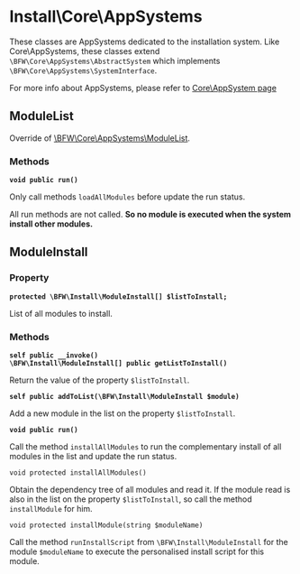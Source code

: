 # Install\Core\AppSystems

These classes are AppSystems dedicated to the installation system.
Like Core\AppSystems, these classes extend `\BFW\Core\AppSystems\AbstractSystem` which implements `\BFW\Core\AppSystems\SystemInterface`.

For more info about AppSystems, please refer to [Core\AppSystem page](../core-classes/AppSystems.md)

## ModuleList

Override of [\BFW\Core\AppSystems\ModuleList](../core-classes/AppSystems.md#ModuleList).

### Methods

__`void public run()`__

Only call methods `loadAllModules` before update the run status.

All run methods are not called. **So no module is executed when the system install other modules.**

## ModuleInstall


### Property

__`protected \BFW\Install\ModuleInstall[] $listToInstall;`__

List of all modules to install.

### Methods

__`self public __invoke()`__<br>
__`\BFW\Install\ModuleInstall[] public getListToInstall()`__

Return the value of the property `$listToInstall`.

__`self public addToList(\BFW\Install\ModuleInstall $module)`__

Add a new module in the list on the property `$listToInstall`.

__`void public run()`__

Call the method `installAllModules` to run the complementary install of all modules in the list and update the run status.

`void protected installAllModules()`

Obtain the dependency tree of all modules and read it.
If the module read is also in the list on the property `$listToInstall`, so call the method `installModule` for him.

`void protected installModule(string $moduleName)`

Call the method `runInstallScript` from `\BFW\Install\ModuleInstall` for the module `$moduleName`
to execute the personalised install script for this module.
